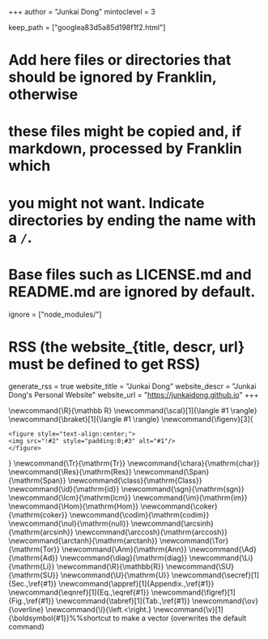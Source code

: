 <!--
Add here global page variables to use throughout your website.
-->
+++
author = "Junkai Dong"
mintoclevel = 3

keep_path = ["googlea83d5a85d198f1f2.html"]

# Add here files or directories that should be ignored by Franklin, otherwise
# these files might be copied and, if markdown, processed by Franklin which
# you might not want. Indicate directories by ending the name with a `/`.
# Base files such as LICENSE.md and README.md are ignored by default.
ignore = ["node_modules/"]

# RSS (the website_{title, descr, url} must be defined to get RSS)
generate_rss = true
website_title = "Junkai Dong"
website_descr = "Junkai Dong's Personal Website"
website_url   = "https://junkaidong.github.io"
+++

<!--
Add here global latex commands to use throughout your pages.
-->
\newcommand{\R}{\mathbb R}
\newcommand{\scal}[1]{\langle #1 \rangle}
\newcommand{\braket}[1]{\langle #1 \rangle}
\newcommand{\figenv}[3]{
~~~
<figure style="text-align:center;">
<img src="!#2" style="padding:0;#3" alt="#1"/>
</figure>
~~~
}
\newcommand{\Tr}{\mathrm{Tr}}
\newcommand{\chara}{\mathrm{char}}
\newcommand{\Res}{\mathrm{Res}}
\newcommand{\Span}{\mathrm{Span}}
\newcommand{\class}{\mathrm{Class}}
\newcommand{\id}{\mathrm{id}}
\newcommand{\sgn}{\mathrm{sgn}}
\newcommand{\lcm}{\mathrm{lcm}}
\newcommand{\im}{\mathrm{im}}
\newcommand{\Hom}{\mathrm{Hom}}
\newcommand{\coker}{\mathrm{coker}}
\newcommand{\codim}{\mathrm{codim}}
\newcommand{\nul}{\mathrm{null}}
\newcommand{\arcsinh}{\mathrm{arcsinh}}
\newcommand{\arccosh}{\mathrm{arccosh}}
\newcommand{\arctanh}{\mathrm{arctanh}}
\newcommand{\Tor}{\mathrm{Tor}}
\newcommand{\Ann}{\mathrm{Ann}}
\newcommand{\Ad}{\mathrm{Ad}}
\newcommand{\diag}{\mathrm{diag}}
\newcommand{\Li}{\mathrm{Li}}
\newcommand{\R}{\mathbb{R}}
\newcommand{\SU}{\mathrm{SU}}
\newcommand{\U}{\mathrm{U}}
\newcommand{\secref}[1]{Sec.\,\ref{#1}}
\newcommand{\appref}[1]{Appendix.\,\ref{#1}}
\newcommand{\eqnref}[1]{Eq.\,\eqref{#1}}
\newcommand{\figref}[1]{Fig.\,\ref{#1}}
\newcommand{\tabref}[1]{Tab.\,\ref{#1}}
\newcommand{\ov}{\overline}
\newcommand{\l}{\left.<\right.}
\newcommand{\v}[1]{\boldsymbol{#1}}%%shortcut to make a vector (overwrites the default command)
